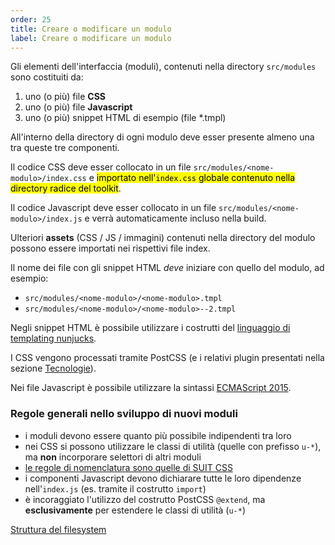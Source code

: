 ```yaml
---
order: 25
title: Creare o modificare un modulo
label: Creare o modificare un modulo
---
```


Gli elementi dell'interfaccia (moduli), contenuti nella directory `src/modules` sono costituiti da:

1. uno (o più) file **CSS**
2. uno (o più) file **Javascript**
3. uno (o più) snippet HTML di esempio (file \*.tmpl)

All'interno della directory di ogni modulo deve esser presente almeno una tra queste tre componenti.

Il codice CSS deve esser collocato in un file `src/modules/<nome-modulo>/index.css`
e <mark>importato nell'`index.css` globale contenuto nella directory radice del toolkit</mark>.

Il codice Javascript deve esser collocato in un file `src/modules/<nome-modulo>/index.js`
e verrà automaticamente incluso nella build.

Ulteriori **assets** (CSS / JS / immagini) contenuti nella directory del modulo
possono essere importati nei rispettivi file index.

Il nome dei file con gli snippet HTML *deve* iniziare con quello del modulo, ad esempio:

- `src/modules/<nome-modulo>/<nome-modulo>.tmpl`
- `src/modules/<nome-modulo>/<nome-modulo>--2.tmpl`

Negli snippet HTML è possibile utilizzare i costrutti del
[linguaggio di templating nunjucks](https://mozilla.github.io/nunjucks/).

I CSS vengono processati tramite PostCSS (e i relativi plugin presentati nella sezione [Tecnologie](tecnologie)).

Nei file Javascript è possibile utilizzare la sintassi [ECMAScript 2015](https://babeljs.io/docs/learn-es2015/).

### Regole generali nello sviluppo di nuovi moduli

- i moduli devono essere quanto più possibile indipendenti tra loro
- nei CSS si possono utilizzare le classi di utilità (quelle con prefisso `u-*`), ma **non** incorporare selettori di altri moduli
- [le regole di nomenclatura sono quelle di SUIT CSS](https://github.com/suitcss/suit/blob/master/doc/naming-conventions.md)
- i componenti Javascript devono dichiarare tutte le loro dipendenze nell'`index.js` (es. tramite il costrutto `import`)
- è incoraggiato l'utilizzo del costrutto PostCSS `@extend`, ma **esclusivamente** per estendere le classi di utilità (`u-*`)

[Struttura del filesystem](struttura)
